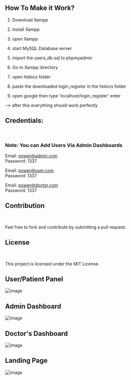 
<h2>How To Make it Work?</h2>



1. Download Xampp

2. Install Xampp

3. open Xampp

4. start MySQL Database server

5. import the users_db.sql to phpmyadmin

6. Go to Xampp directory

7. open htdocs folder <br>

8. paste the downloaded login_register in the htdocs folder


9. open google then type 'localhost/login_register' enter



--> after this everything should work perfectly

<h2>Credentials: </h2><br>

<h3>Note: You can Add Users Via Admin Dashboards</h2>

Email: power@admin.com <br>
Password: 1337 <br>

Email: power@user.com <br>
Password: 1337 <br>

Email: power@doctor.com <br>
Password: 1337 <br>


<h2>Contribution</h2><br>

Feel free to fork and contribute by submitting a pull request.<br>

<h2>License</h2><br>

This project is licensed under the MIT License.<br>

<h2>User/Patient Panel</h2>

![image](https://github.com/user-attachments/assets/eea1c427-adcf-4424-bce4-d22d18b20107) <br>

<h2>Admin Dashboard</h2>

![image](https://github.com/user-attachments/assets/27890ecd-8e72-453f-b438-795332bcc9bd) <br>

<h2>Doctor's Dashboard</h2>

![image](https://github.com/user-attachments/assets/571b9214-5dcb-4619-82da-09cb710c17b9) <br>

<h2>Landing Page</h2>

![image](https://github.com/user-attachments/assets/0fb8dc53-153e-4dc5-913c-ae48d43150d0) <br>







